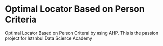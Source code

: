 # Optimal Locator Based on Person Criteria
Optimal Locator Based on Person Criterai by using AHP. This is the passion project for Istanbul Data Science Academy
